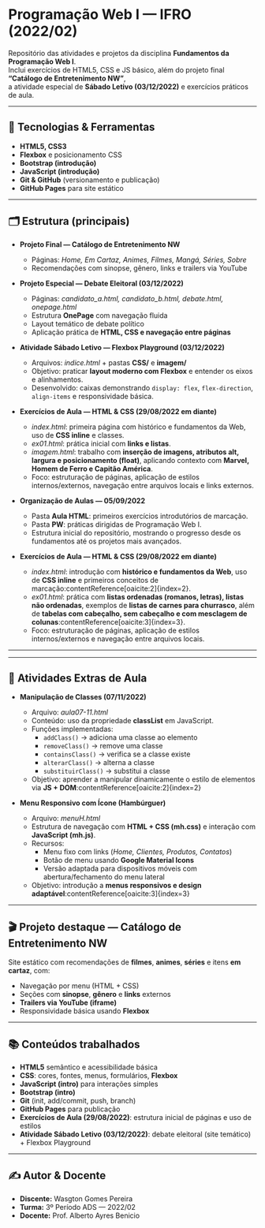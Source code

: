 # Programação Web I — IFRO (2022/02)

Repositório das atividades e projetos da disciplina **Fundamentos da Programação Web I**.  
Inclui exercícios de HTML5, CSS e JS básico, além do projeto final **“Catálogo de Entretenimento NW”**,  
a atividade especial de **Sábado Letivo (03/12/2022)** e exercícios práticos de aula.

---

## 🔧 Tecnologias & Ferramentas
- **HTML5, CSS3**
- **Flexbox** e posicionamento CSS
- **Bootstrap (introdução)**
- **JavaScript (introdução)**
- **Git & GitHub** (versionamento e publicação)
- **GitHub Pages** para site estático

---

## 🗂 Estrutura (principais)

- **Projeto Final — Catálogo de Entretenimento NW**  
  - Páginas: *Home, Em Cartaz, Animes, Filmes, Mangá, Séries, Sobre*  
  - Recomendações com sinopse, gênero, links e trailers via YouTube  

- **Projeto Especial — Debate Eleitoral (03/12/2022)**  
  - Páginas: *candidato_a.html, candidato_b.html, debate.html, onepage.html*  
  - Estrutura **OnePage** com navegação fluida  
  - Layout temático de debate político  
  - Aplicação prática de **HTML, CSS e navegação entre páginas**

- **Atividade Sábado Letivo — Flexbox Playground (03/12/2022)**  
  - Arquivos: *indice.html* + pastas **CSS/** e **imagem/**  
  - Objetivo: praticar **layout moderno com Flexbox** e entender os eixos e alinhamentos.  
  - Desenvolvido: caixas demonstrando `display: flex`, `flex-direction`, `align-items` e responsividade básica.

- **Exercícios de Aula — HTML & CSS (29/08/2022 em diante)**  
  - *index.html*: primeira página com histórico e fundamentos da Web, uso de **CSS inline** e classes.  
  - *ex01.html*: prática inicial com **links e listas**.  
  - *imagem.html*: trabalho com **inserção de imagens, atributos alt, largura e posicionamento (float)**, aplicando contexto com **Marvel, Homem de Ferro e Capitão América**.  
  - Foco: estruturação de páginas, aplicação de estilos internos/externos, navegação entre arquivos locais e links externos.

- **Organização de Aulas — 05/09/2022**  
  - Pasta **Aula HTML**: primeiros exercícios introdutórios de marcação.  
  - Pasta **PW**: práticas dirigidas de Programação Web I.  
  - Estrutura inicial do repositório, mostrando o progresso desde os fundamentos até os projetos mais avançados.
    
- **Exercícios de Aula — HTML & CSS (29/08/2022 em diante)**  
  - *index.html*: introdução com **histórico e fundamentos da Web**, uso de **CSS inline** e primeiros conceitos de marcação:contentReference[oaicite:2]{index=2}.  
  - *ex01.html*: prática com **listas ordenadas (romanos, letras), listas não ordenadas**, exemplos de **listas de carnes para churrasco**, além de **tabelas com cabeçalho, sem cabeçalho e com mesclagem de colunas**:contentReference[oaicite:3]{index=3}.  
  - Foco: estruturação de páginas, aplicação de estilos internos/externos e navegação entre arquivos locais.




---

---

## 🧩 Atividades Extras de Aula

- **Manipulação de Classes (07/11/2022)**  
  - Arquivo: *aula07-11.html*  
  - Conteúdo: uso da propriedade **classList** em JavaScript.  
  - Funções implementadas:  
    - `addClass()` → adiciona uma classe ao elemento  
    - `removeClass()` → remove uma classe  
    - `containsClass()` → verifica se a classe existe  
    - `alterarClass()` → alterna a classe  
    - `substituirClass()` → substitui a classe  
  - Objetivo: aprender a manipular dinamicamente o estilo de elementos via **JS + DOM**:contentReference[oaicite:2]{index=2}  

- **Menu Responsivo com Ícone (Hambúrguer)**  
  - Arquivo: *menuH.html*  
  - Estrutura de navegação com **HTML + CSS (mh.css)** e interação com **JavaScript (mh.js)**.  
  - Recursos:  
    - Menu fixo com links (*Home, Clientes, Produtos, Contatos*)  
    - Botão de menu usando **Google Material Icons**  
    - Versão adaptada para dispositivos móveis com abertura/fechamento do menu lateral  
  - Objetivo: introdução a **menus responsivos e design adaptável**:contentReference[oaicite:3]{index=3}  

---




## 🎬 Projeto destaque — Catálogo de Entretenimento NW
Site estático com recomendações de **filmes**, **animes**, **séries** e itens **em cartaz**, com:
- Navegação por menu (HTML + CSS)
- Seções com **sinopse**, **gênero** e **links** externos
- **Trailers via YouTube (iframe)**
- Responsividade básica usando **Flexbox**

---

## 📚 Conteúdos trabalhados
- **HTML5** semântico e acessibilidade básica  
- **CSS**: cores, fontes, menus, formulários, **Flexbox**  
- **JavaScript (intro)** para interações simples  
- **Bootstrap (intro)**  
- **Git** (init, add/commit, push, branch)  
- **GitHub Pages** para publicação  
- **Exercícios de Aula (29/08/2022)**: estrutura inicial de páginas e uso de estilos  
- **Atividade Sábado Letivo (03/12/2022)**: debate eleitoral (site temático) + Flexbox Playground  

---

## ✍️ Autor & Docente
- **Discente:** Wasgton Gomes Pereira  
- **Turma:** 3º Período ADS — 2022/02  
- **Docente:** Prof. Alberto Ayres Benicio
